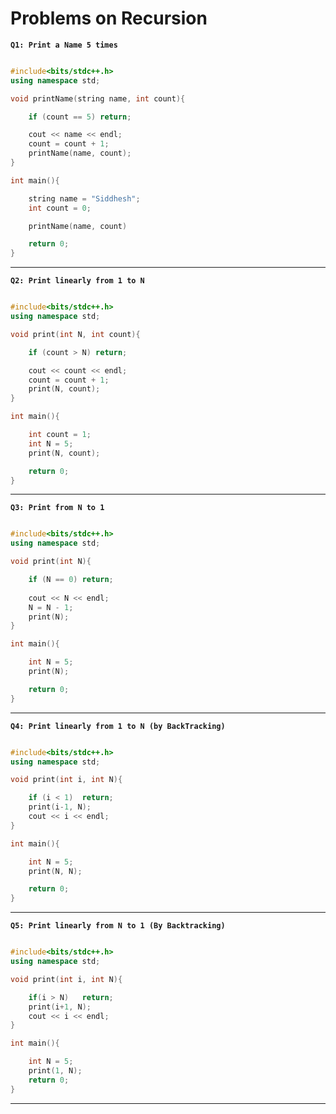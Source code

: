 # Problems on Recursion

**`Q1: Print a Name 5 times`**

``` cpp

#include<bits/stdc++.h>
using namespace std;

void printName(string name, int count){

    if (count == 5) return;

    cout << name << endl;
    count = count + 1;
    printName(name, count);
}

int main(){

    string name = "Siddhesh";
    int count = 0;

    printName(name, count)

    return 0;
}

```

---

**`Q2: Print linearly from 1 to N`**

``` cpp

#include<bits/stdc++.h>
using namespace std;

void print(int N, int count){

    if (count > N) return;

    cout << count << endl;
    count = count + 1;
    print(N, count); 
}

int main(){

    int count = 1;
    int N = 5;
    print(N, count);

    return 0;
}

```

---

**`Q3: Print from N to 1`**

``` cpp

#include<bits/stdc++.h>
using namespace std;

void print(int N){

    if (N == 0) return;
    
    cout << N << endl;
    N = N - 1;
    print(N);
}

int main(){

    int N = 5;
    print(N);

    return 0;
}

```

---

**`Q4: Print linearly from 1 to N (by BackTracking)`**

``` cpp

#include<bits/stdc++.h>
using namespace std;

void print(int i, int N){

    if (i < 1)  return;
    print(i-1, N);
    cout << i << endl;
}

int main(){

    int N = 5;
    print(N, N);

    return 0;
}

```

---

**`Q5: Print linearly from N to 1 (By Backtracking)`**

``` cpp

#include<bits/stdc++.h>
using namespace std;

void print(int i, int N){

    if(i > N)   return;
    print(i+1, N);
    cout << i << endl;
}

int main(){

    int N = 5;
    print(1, N);
    return 0;
}

```

---